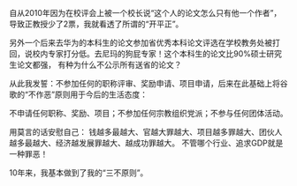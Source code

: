 自从2010年因为在校评会上被一个校长说“这个人的论文怎么只有他一个作者”，导致正教授少了2票，我就看透了所谓的“开平正”。

另外一个后来去华为的本科生的论文参加省优秀本科论文评选在学校教务处被打回，说校内专家打分低。去尼玛的狗屁专家！这个本科生的论文比90%硕士研究生论文都强，
有种为什么不公示所有送省的论文？

从此我发誓：不参加任何的职称评审、奖励申请、项目申请，后来在此基础上将谷歌的“不作恶”原则用于今后的生活态度：

不申请任何职称、奖励、项目；不参加任何宗教组织党派；不参与任何团体活动。

用莫言的话安慰自己： 钱越多最越大、官越大罪越大、项目越多罪越大、团伙人越多最越大、经济越发展罪越大、越成功罪越大。 不管哪个行业、追求GDP就是一种罪恶！

10年来，我基本做到了我的“三不原则”。

